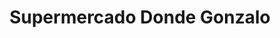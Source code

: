 ---
title: "Supermercado Donde Gonzalo"
url: /pencahue/supermercado-donde-gonzalo/
shop: supermercado
---